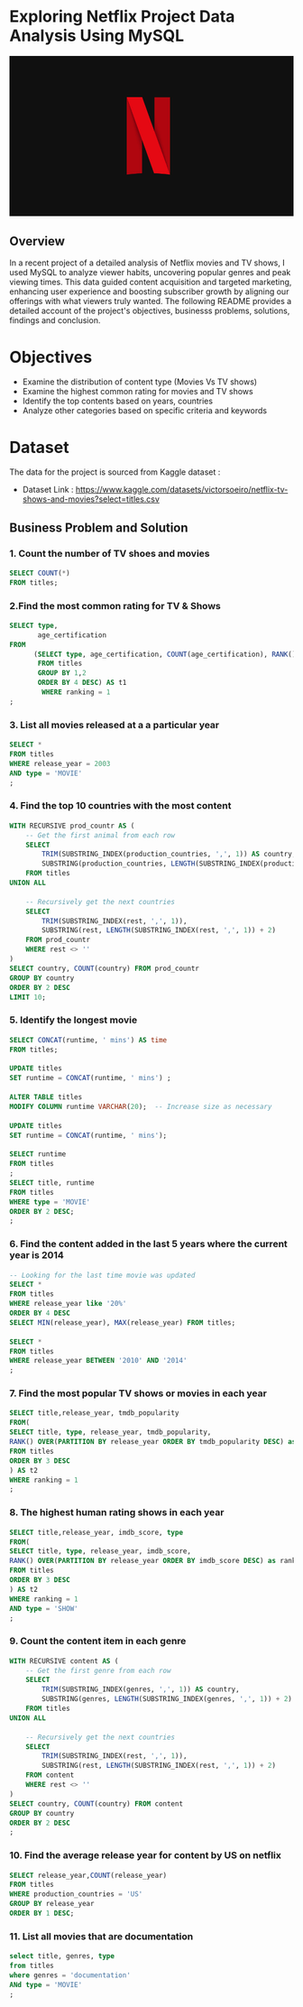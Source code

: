# Exploring Netflix Project Data Analysis Using MySQL

![Netflix_Logo](https://github.com/itzthealteboy/Netflix_project/blob/main/original%20netflix.jpg)

## Overview
In a recent project of a detailed analysis of Netflix movies and TV shows, I used MySQL to analyze viewer habits, uncovering popular genres and peak viewing times. This data guided content acquisition and targeted marketing, enhancing user experience and boosting subscriber growth by aligning our offerings with what viewers truly wanted. The following README provides a detailed account of the project's objectives, businesss problems, solutions, findings and conclusion.

# Objectives
 * Examine the distribution of content type (Movies Vs TV shows)
 * Examine the highest common rating for movies and TV shows
 * Identify the top contents based on years, countries
 * Analyze other categories based on specific criteria and keywords

# Dataset
The data for the project is sourced from Kaggle dataset :
 * Dataset Link : https://www.kaggle.com/datasets/victorsoeiro/netflix-tv-shows-and-movies?select=titles.csv


## Business Problem and Solution

### 1. Count the number of TV shoes and movies
```sql
SELECT COUNT(*)
FROM titles;
```
### 2.Find the most common rating for TV & Shows
```sql
SELECT type,
	   age_certification
FROM
      (SELECT type, age_certification, COUNT(age_certification), RANK() OVER(PARTITION BY type ORDER BY COUNT(age_certification ) DESC) AS ranking
       FROM titles
       GROUP BY 1,2
	   ORDER BY 4 DESC) AS t1
	    WHERE ranking = 1 
;
```
### 3. List all movies released at a a particular year
```sql
SELECT *
FROM titles
WHERE release_year = 2003
AND type = 'MOVIE' 
;
``` 
### 4. Find the top 10 countries with the most content
```sql
WITH RECURSIVE prod_countr AS (
    -- Get the first animal from each row
    SELECT 
        TRIM(SUBSTRING_INDEX(production_countries, ',', 1)) AS country,
        SUBSTRING(production_countries, LENGTH(SUBSTRING_INDEX(production_countries, ',', 1)) + 2) AS rest
    FROM titles
UNION ALL
    
    -- Recursively get the next countries
    SELECT 
        TRIM(SUBSTRING_INDEX(rest, ',', 1)),
        SUBSTRING(rest, LENGTH(SUBSTRING_INDEX(rest, ',', 1)) + 2)
    FROM prod_countr
    WHERE rest <> ''
)
SELECT country, COUNT(country) FROM prod_countr
GROUP BY country
ORDER BY 2 DESC
LIMIT 10;
```
### 5. Identify the longest movie
```sql
SELECT CONCAT(runtime, ' mins') AS time
FROM titles;

UPDATE titles
SET runtime = CONCAT(runtime, ' mins') ;

ALTER TABLE titles
MODIFY COLUMN runtime VARCHAR(20);  -- Increase size as necessary

UPDATE titles
SET runtime = CONCAT(runtime, ' mins');

SELECT runtime
FROM titles
;
SELECT title, runtime
FROM titles
WHERE type = 'MOVIE'
ORDER BY 2 DESC;
;
```

### 6. Find the content added in the last 5 years where the current year is 2014
```sql
-- Looking for the last time movie was updated 
SELECT *
FROM titles
WHERE release_year like '20%'
ORDER BY 4 DESC
SELECT MIN(release_year), MAX(release_year) FROM titles;

SELECT *
FROM titles
WHERE release_year BETWEEN '2010' AND '2014'
;
```

### 7. Find the most popular TV shows or movies in each year
```sql
SELECT title,release_year, tmdb_popularity
FROM( 
SELECT title, type, release_year, tmdb_popularity,
RANK() OVER(PARTITION BY release_year ORDER BY tmdb_popularity DESC) as ranking
FROM titles
ORDER BY 3 DESC
) AS t2
WHERE ranking = 1
;
```
### 8. The highest human rating shows in each year
```sql
SELECT title,release_year, imdb_score, type
FROM( 
SELECT title, type, release_year, imdb_score,
RANK() OVER(PARTITION BY release_year ORDER BY imdb_score DESC) as ranking
FROM titles
ORDER BY 3 DESC
) AS t2
WHERE ranking = 1
AND type = 'SHOW'
;
```
### 9. Count the content item in each genre
```sql
WITH RECURSIVE content AS (
    -- Get the first genre from each row
    SELECT 
        TRIM(SUBSTRING_INDEX(genres, ',', 1)) AS country,
        SUBSTRING(genres, LENGTH(SUBSTRING_INDEX(genres, ',', 1)) + 2) AS rest
    FROM titles
UNION ALL
    
    -- Recursively get the next countries
    SELECT 
        TRIM(SUBSTRING_INDEX(rest, ',', 1)),
        SUBSTRING(rest, LENGTH(SUBSTRING_INDEX(rest, ',', 1)) + 2)
    FROM content
    WHERE rest <> ''
)
SELECT country, COUNT(country) FROM content
GROUP BY country
ORDER BY 2 DESC
;
```
### 10. Find the average release year for content by US on netflix
```sql
SELECT release_year,COUNT(release_year)
FROM titles
WHERE production_countries = 'US'
GROUP BY release_year
ORDER BY 1 DESC;
```
### 11. List all movies that are documentation
```sql
select title, genres, type
from titles
where genres = 'documentation'
ANd type = 'MOVIE'
;
```
